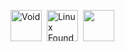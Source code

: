 
[<img src="https://github.com/johndoe31415.png" title="Void" height="50">](https://github.com/eluer/eos)&nbsp;
[<img src="https://github.com/linuxfoundation.png" title="Linux Foundation" height="50">](https://github.com/linuxfoundation)&nbsp;
[<img src="https://github.com/tradious.png" title="" height="50">](https://github.com/eluer/eos)&nbsp;

